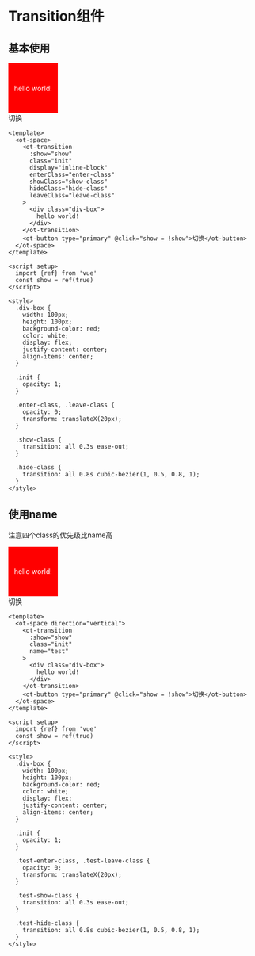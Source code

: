 # Transition组件


## 基本使用

<ot-space>
  <ot-transition
    :show="show"
    class="init"
    display="inline-block"
    enterClass="enter-class" 
    showClass="show-class"
    hideClass="hide-class" 
    leaveClass="leave-class"
  >
    <div class="div-box">
      hello world!
    </div>
  </ot-transition>
  <ot-button type="primary" @click="show = !show">切换</ot-button>
</ot-space>

```vue
<template>
  <ot-space>
    <ot-transition
      :show="show"
      class="init"
      display="inline-block"
      enterClass="enter-class" 
      showClass="show-class"
      hideClass="hide-class" 
      leaveClass="leave-class"
    >
      <div class="div-box">
        hello world!
      </div>
    </ot-transition>
    <ot-button type="primary" @click="show = !show">切换</ot-button>
  </ot-space>
</template>

<script setup>
  import {ref} from 'vue'
  const show = ref(true)
</script>

<style>
  .div-box {
    width: 100px;
    height: 100px;
    background-color: red;
    color: white;
    display: flex;
    justify-content: center;
    align-items: center;
  }

  .init {
    opacity: 1;
  }

  .enter-class, .leave-class {
    opacity: 0;
    transform: translateX(20px);
  }

  .show-class {
    transition: all 0.3s ease-out;
  }

  .hide-class {
    transition: all 0.8s cubic-bezier(1, 0.5, 0.8, 1);
  }
</style>
```

## 使用name
注意四个class的优先级比name高

<ot-space direction="vertical">
  <ot-transition
    :show="show2"
    class="init" 
    name="test"
  >
    <div class="div-box">
      hello world!
    </div>
  </ot-transition>
  <ot-button type="primary" @click="show2 = !show2">切换</ot-button>
</ot-space>

```vue
<template>
  <ot-space direction="vertical">
    <ot-transition
      :show="show"
      class="init" 
      name="test"
    >
      <div class="div-box">
        hello world!
      </div>
    </ot-transition>
    <ot-button type="primary" @click="show = !show">切换</ot-button>
  </ot-space>
</template>

<script setup>
  import {ref} from 'vue'
  const show = ref(true)
</script>

<style>
  .div-box {
    width: 100px;
    height: 100px;
    background-color: red;
    color: white;
    display: flex;
    justify-content: center;
    align-items: center;
  }

  .init {
    opacity: 1;
  }

  .test-enter-class, .test-leave-class {
    opacity: 0;
    transform: translateX(20px);
  }

  .test-show-class {
    transition: all 0.3s ease-out;
  }

  .test-hide-class {
    transition: all 0.8s cubic-bezier(1, 0.5, 0.8, 1);
  }
</style>
```


<script setup>
  import {ref} from 'vue'
  const show = ref(true)
  const show2 = ref(true)
</script>

<style>
  .div-box {
    width: 100px;
    height: 100px;
    background-color: red;
    color: white;
    display: flex;
    justify-content: center;
    align-items: center;
  }

  .init {
    opacity: 1;
  }

  .enter-class, .leave-class {
    opacity: 0;
    transform: translateX(20px);
  }

  .show-class {
    transition: all 0.3s ease-out;
  }

  .hide-class {
    transition: all 0.8s cubic-bezier(1, 0.5, 0.8, 1);
  }

  .test-enter-class, .test-leave-class {
    opacity: 0;
    transform: translateX(20px);
  }

  .test-show-class {
    transition: all 0.3s ease-out;
  }

  .test-hide-class {
    transition: all 0.8s cubic-bezier(1, 0.5, 0.8, 1);
  }
</style>
